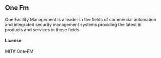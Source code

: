 ## One Fm

One Facility Management is a leader in the fields of commercial automation and integrated security management systems providing the latest in products and services in these fields

#### License

MIT# One-FM
